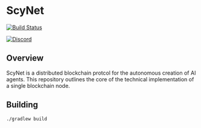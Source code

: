 # ScyNet

[![Build Status](https://travis-ci.org/comrade-coop/scynet.svg?branch=master)](https://travis-ci.org/comrade-coop/scynet)

[![Discord](https://img.shields.io/discord/484370483739885608.svg)](https://discord.gg/Rx98x4H)


## Overview

ScyNet is a distributed blockchain protcol for the autonomous creation of AI agents. This repository outlines the core of the technical implementation of a single blockchain node.

## Building 

```bash
./gradlew build
```


